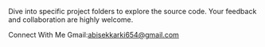 Dive into specific project folders to explore the source code. Your feedback and collaboration are highly welcome.

Connect With Me
Gmail:abisekkarki654@gmail.com

